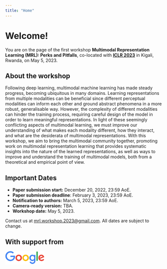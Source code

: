 ```yaml
---
title: "Home"
---
```


# Welcome!

You are on the page of the first workshop **Multimodal Representation Learning (MRL): Perks and Pitfalls**, co-located with [**ICLR 2023**](https://iclr.cc/Conferences/2023) in Kigali, Rwanda, on May 5, 2023.

<!-- <div  style="text-align: center"><span class="alert"> We have extended the deadline until February 3, 2023, 23:59 AoE.</span></div> -->


<!-- <span class="alert">Most information is still preliminary and could change in the near future.</span> -->


## About the workshop

Following deep learning, multimodal machine learning has made steady progress, becoming ubiquitous in many domains. Learning representations from multiple modalities can be beneficial since different perceptual modalities can inform each other and ground abstract phenomena in a more robust, generalisable way. However, the complexity of different modalities can hinder the training process, requiring careful design of the model in order to learn meaningful representations. In light of these seemingly conflicting aspects of multimodal learning, we must improve our understanding of what makes each modality different, how they interact, and what are the desiderata of multimodal representations. With this workshop, we aim to bring the multimodal community together, promoting work on multimodal representation learning that provides systematic insights into the nature of the learned representations, as well as ways to improve and understand the training of multimodal models, both from a theoretical and empirical point of view.


## Important Dates

<div id="dates" style="margin-bottom: 1em"></div>
<!-- <span class="alert">Preliminary dates, they are subject to change.</span>  -->

* **Paper submission start:** December 20, 2022, 23:59 AoE.
* **Paper submission deadline**: February 3, 2023, 23:59 AoE.
* **Notification to authors:** March 5, 2023, 23:59 AoE.
* **Camera-ready version:** TBA.
* **Workshop date:** May 5, 2023.

Contact us at <mrl.workshop.2023@gmail.com>. All dates are subject to change. 

## With support from

  <div id="sponsor-logo-container">
      <div id="sponsor-inner-container">
          <img src="/googlelogo_color_416x140dp.png" width="25%" id="sponsor-logo">
      </div>
  </div>
